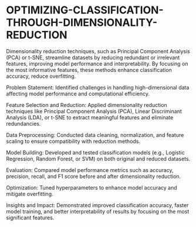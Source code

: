 # OPTIMIZING-CLASSIFICATION-THROUGH-DIMENSIONALITY-REDUCTION
Dimensionality reduction techniques, such as Principal Component Analysis (PCA) or t-SNE, streamline datasets by reducing redundant or irrelevant features, improving model performance and interpretability. By focusing on the most informative features, these methods enhance classification accuracy, reduce overfitting.

Problem Statement: Identified challenges in handling high-dimensional data affecting model performance and computational efficiency.

Feature Selection and Reduction: Applied dimensionality reduction techniques like Principal Component Analysis (PCA), Linear Discriminant Analysis (LDA), or t-SNE to extract meaningful features and eliminate redundancies.

Data Preprocessing: Conducted data cleaning, normalization, and feature scaling to ensure compatibility with reduction methods.

Model Building: Developed and tested classification models (e.g., Logistic Regression, Random Forest, or SVM) on both original and reduced datasets.

Evaluation: Compared model performance metrics such as accuracy, precision, recall, and F1 score before and after dimensionality reduction.

Optimization: Tuned hyperparameters to enhance model accuracy and mitigate overfitting.

Insights and Impact: Demonstrated improved classification accuracy, faster model training, and better interpretability of results by focusing on the most significant features.
